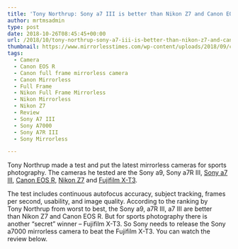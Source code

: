 ```yaml
---
title: 'Tony Northrup: Sony a7 III is better than Nikon Z7 and Canon EOS R for Sports Photography'
author: mrtmsadmin
type: post
date: 2018-10-26T08:45:45+00:00
url: /2018/10/tony-northrup-sony-a7-iii-is-better-than-nikon-z7-and-canon-eos-r-for-sports-photography/
thumbnail: https://www.mirrorlesstimes.com/wp-content/uploads/2018/09/canon-eos-r-front.jpg
tags:
  - Camera
  - Canon EOS R
  - Canon full frame mirrorless camera
  - Canon Mirrorless
  - Full Frame
  - Nikon Full Frame Mirrorless
  - Nikon Mirrorless
  - Nikon Z7
  - Review
  - Sony A7 III
  - Sony A7000
  - Sony A7R III
  - Sony Mirrorless

---
```

Tony Northrup made a test and put the latest mirrorless cameras for sports photography. The cameras he tested are the Sony a9, Sony a7R III, <a href="https://www.mirrorlesstimes.com/tags/sony-a7-iii/" target="_blank" rel="noopener">Sony a7 III</a>, <a href="https://www.mirrorlesstimes.com/tags/canon-eos-r/" target="_blank" rel="noopener">Canon EOS R,</a> <a href="https://www.mirrorlesstimes.com/tags/nikon-z7/" target="_blank" rel="noopener">Nikon Z7</a> and <a href="https://www.mirrorlesstimes.com/tags/fujifilm-x-t3/" target="_blank" rel="noopener">Fujifilm X-T3</a>.

The test includes continuous autofocus accuracy, subject tracking, frames per second, usability, and image quality. According to the ranking by Tony Northrup from worst to best, the Sony a9, a7R III, a7 III are better than Nikon Z7 and Canon EOS R. But for sports photography there is another “secret” winner – Fujifilm X-T3. So Sony needs to release the Sony a7000 mirrorless camera to beat the Fujifilm X-T3. You can watch the review below. <!--more-->